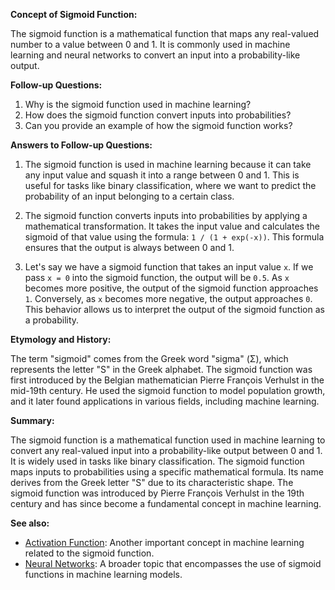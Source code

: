 **Concept of Sigmoid Function:**

The sigmoid function is a mathematical function that maps any real-valued
number to a value between 0 and 1. It is commonly used in machine learning and
neural networks to convert an input into a probability-like output.

**Follow-up Questions:**

1. Why is the sigmoid function used in machine learning?
2. How does the sigmoid function convert inputs into probabilities?
3. Can you provide an example of how the sigmoid function works?

**Answers to Follow-up Questions:**

1. The sigmoid function is used in machine learning because it can take any
   input value and squash it into a range between 0 and 1. This is useful for
   tasks like binary classification, where we want to predict the probability
   of an input belonging to a certain class.

2. The sigmoid function converts inputs into probabilities by applying a
   mathematical transformation. It takes the input value and calculates the
   sigmoid of that value using the formula: `1 / (1 + exp(-x))`. This formula
   ensures that the output is always between 0 and 1.

3. Let's say we have a sigmoid function that takes an input value `x`. If we
   pass `x = 0` into the sigmoid function, the output will be `0.5`. As `x`
   becomes more positive, the output of the sigmoid function approaches `1`.
   Conversely, as `x` becomes more negative, the output approaches `0`. This
   behavior allows us to interpret the output of the sigmoid function as a
   probability.

**Etymology and History:**

The term "sigmoid" comes from the Greek word "sigma" (Σ), which represents the
letter "S" in the Greek alphabet. The sigmoid function was first introduced by
the Belgian mathematician Pierre François Verhulst in the mid-19th century. He
used the sigmoid function to model population growth, and it later found
applications in various fields, including machine learning.

**Summary:**

The sigmoid function is a mathematical function used in machine learning to
convert any real-valued input into a probability-like output between 0 and 1.
It is widely used in tasks like binary classification. The sigmoid function
maps inputs to probabilities using a specific mathematical formula. Its name
derives from the Greek letter "S" due to its characteristic shape. The sigmoid
function was introduced by Pierre François Verhulst in the 19th century and has
since become a fundamental concept in machine learning.

**See also:**

- [Activation Function](?concept=activation+function&specialist_role=ML+Engineer&target_audience=Manager+without+much+technical+background):
  Another important concept in machine learning related to the sigmoid function.
- [Neural Networks](?concept=neural+networks&specialist_role=ML+Engineer&target_audience=Manager+without+much+technical+background):
  A broader topic that encompasses the use of sigmoid functions in machine
  learning models.